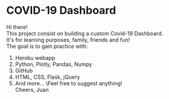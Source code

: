 # COVID-19 Dashboard

Hi there!\
This project consist on building a custom Covid-19 Dashboard.\
It's for learning purposes, family, friends and fun!\
The goal is to gain practice with:
1. Heroku webapp
2. Python, Plotly, Pandas, Numpy
3. GitHub
4. HTML, CSS, Flask, jQuery
5. And more...
\Feel free to suggest anything!\
Cheers, Juan
